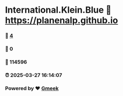 # International.Klein.Blue :link: https://planenalp.github.io 
### :page_facing_up: [4](https://planenalp.github.io/tag.html) 
### :speech_balloon: 0 
### :hibiscus: 114596 
### :alarm_clock: 2025-03-27 16:14:07 
### Powered by :heart: [Gmeek](https://github.com/Meekdai/Gmeek)
